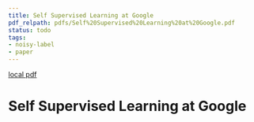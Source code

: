 ```yaml
---
title: Self Supervised Learning at Google
pdf_relpath: pdfs/Self%20Supervised%20Learning%20at%20Google.pdf
status: todo
tags:
- noisy-label
- paper
---
```


[local pdf](../../../pdfs/Self%20Supervised%20Learning%20at%20Google.pdf)

# Self Supervised Learning at Google
